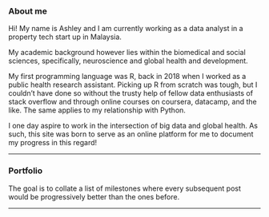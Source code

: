 
### About me

Hi! My name is Ashley and I am currently working as a data analyst in a property tech start up in Malaysia.

My academic background however lies within the biomedical and social sciences, specifically, neuroscience and global health and development.

My first programming language was R, back in 2018 when I worked as a public health research assistant. Picking up R from scratch was tough, but I couldn’t have done so without the trusty help of fellow data enthusiasts of stack overflow and through online courses on coursera, datacamp, and the like. The same applies to my relationship with Python. 

I one day aspire to work in the intersection of big data and global health. As such, this site was born to serve as an online platform for me to document my progress in this regard!

---

### Portfolio

The goal is to collate a list of milestones where every subsequent post would be progressively better than the ones before.

---



